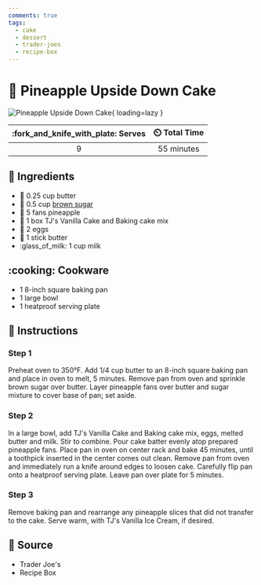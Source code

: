 ```yaml
---
comments: true
tags:
  - cake
  - dessert
  - trader-joes
  - recipe-box
---
```

# :pineapple: Pineapple Upside Down Cake

![Pineapple Upside Down Cake](../../assets/images/pineapple-upside-down-cake.png){ loading=lazy }

| :fork_and_knife_with_plate: Serves | :timer_clock: Total Time |
|:----------------------------------:|:-----------------------: |
| 9 | 55 minutes |

## :salt: Ingredients

- :butter: 0.25 cup butter
- :maple_leaf: 0.5 cup [brown sugar][1]
- :pineapple: 5 fans pineapple
- :cake: 1 box TJ's Vanilla Cake and Baking cake mix
- :egg: 2 eggs
- :butter: 1 stick butter
- :glass_of_milk: 1 cup milk

## :cooking: Cookware

- 1 8-inch square baking pan
- 1 large bowl
- 1 heatproof serving plate

## :pencil: Instructions

### Step 1

Preheat oven to 350°F. Add 1/4 cup butter to an 8-inch square baking pan and place in oven to melt, 5 minutes. Remove
pan from oven and sprinkle brown sugar over butter. Layer pineapple fans over butter and sugar mixture to cover base
of pan; set aside.

### Step 2

In a large bowl, add TJ's Vanilla Cake and Baking cake mix, eggs, melted butter and milk. Stir to combine. Pour cake
batter evenly atop prepared pineapple fans. Place pan in oven on center rack and bake 45 minutes, until a toothpick
inserted in the center comes out clean. Remove pan from oven and immediately run a knife around edges to loosen cake.
Carefully flip pan onto a heatproof serving plate. Leave pan over plate for 5 minutes.

### Step 3

Remove baking pan and rearrange any pineapple slices that did not transfer to the cake. Serve warm, with TJ's Vanilla
Ice Cream, if desired.

## :link: Source

- Trader Joe's
- Recipe Box

[1]: <../../ingredients/brown-sugar.md>
